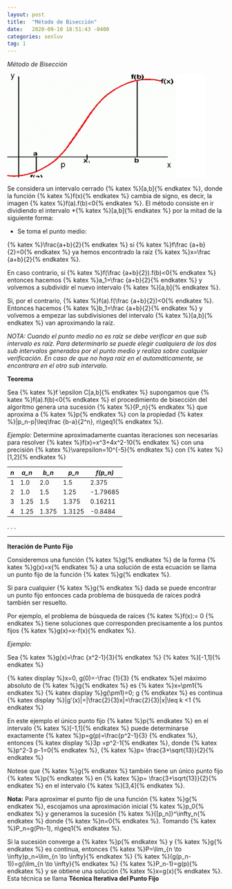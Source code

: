 ```yaml
---
layout: post
title:  "Método de Bisección"
date:   2020-09-10 18:51:43 -0400
categories: senluv
tag: 1
---
```


*Método de Bisección*

![biseccion](/assets/images/biseccion.png)

Se considera un intervalo cerrado {% katex %}[a,b]{% endkatex %}, donde la función {% katex %}f(x){% endkatex %} cambia de signo, es decir, la imagen {% katex %}f(a).f(b)<0{% endkatex %}. El método consiste en ir dividiendo el intervalo *{% katex %}[a,b]{% endkatex %} por la mitad de la siguiente forma: 

- Se toma el punto medio:

{% katex %}\frac{a+b}{2}{% endkatex %}   si  {% katex %}f\frac {a+b}{2}=0{% endkatex %}  ya hemos encontrado la raíz 
{% katex %}x=\frac {a+b}{2}{% endkatex %}. 

En caso contrario, si  {% katex %}f(\frac {a+b}{2}).f(b)<0{% endkatex %} entonces hacemos {% katex %}a_1=\frac {a+b}{2}{% endkatex %} y volvemos a subdividir el nuevo intervalo {% katex %}[a,b]{% endkatex %}. 

Si, por el contrario,  {% katex %}f(a).f(\frac {a+b}{2})<0{% endkatex %}. Entonces hacemos {% katex %}b_1=\frac {a+b}{2}{% endkatex %} y volvemos a empezar las subdivisiones del intervalo {% katex %}[a,b]{% endkatex %} van aproximando la raíz. 

*NOTA: Cuando el punto medio no es raíz se debe verificar en que sub intervalo es raíz. Para determinarlo se puede elegir cualquiera de los dos sub intervalos generados por el punto medio y realiza sobre cualquier verificación. En caso de que no haya raíz en el automáticamente, se encontrara en el otro sub intervalo.*

**Teorema**

Sea {% katex %}f \epsilon C[a,b]{% endkatex %} supongamos que {% katex %}f(a).f(b)<0{% endkatex %} el procedimiento de bisección del algoritmo genera una sucesión {% katex %}{P_n}{% endkatex %} que aproxima a {% katex %}p{% endkatex %} con la propiedad {% katex %}|p_n-p|\leq\frac {b-a}{2^n}, n\geq1{% endkatex %}.

*Ejemplo:* 
Determine aproximadamente cuantas iteraciones son necesarias para resolver {% katex %}f(x)=x^3+4x^2-10{% endkatex %} con una precisión {% katex %}\varepsilon=10^{-5}{% endkatex %}  con {% katex %}[1,2]{% endkatex %}

| *n* | *a_n* | *b_n* | *p_n* | *f(p_n)* |
|--|--|--|--|--|
| 1 | 1.0 | 2.0 |1.5  | 2.375 |
| 2 | 1.0 |1.5  | 1.25 | -1.79685 |
|  3| 1.25 | 1.5 |1.375  | 0.16211 |
|  4|  1.25| 1.375 |1.3125  | -0.8484 |
.
.
.
_____________________________
**Iteración de Punto Fijo**

Consideremos una función {% katex %}g{% endkatex %} de la forma {% katex %}g(x)=x{% endkatex %} a una solución de esta ecuación se llama un punto fijo de la función {% katex %}g{% endkatex %}. 

Si para cualquier {% katex %}g{% endkatex %} dada se puede encontrar un punto fijo entonces cada problema de búsqueda de raíces podrá también ser resuelto. 


Por ejemplo, el problema de búsqueda de raíces {% katex %}f(x):= 0 {% endkatex %} tiene soluciones que corresponden precisamente a los puntos fijos {% katex %}g(x)=x-f(x){% endkatex %}.


*Ejemplo:* 

Sea {% katex %}g(x)=\frac {x^2-1}{3}{% endkatex %} {% katex %}[-1,1]{% endkatex %}

{% katex display %}x=0, g(0)=-\frac {1}{3} {% endkatex %}el máximo absoluto de {% katex %}g{% endkatex %} es {% katex %}x=\pm1{% endkatex %}
{% katex display %}g(\pm1)=0; g {% endkatex %} es continua
{% katex display %}|g'(x)|=|\frac{2}{3}x|=\frac{2}{3}|x|\leq k <1 {% endkatex %}

En este ejemplo el único punto fijo {% katex %}p{% endkatex %} en el intervalo {% katex %}[-1,1]{% endkatex %} puede determinarse exactamente {% katex %}p=g(p)=\frac{p^2-1}{3} {% endkatex %}, entonces 
{% katex display %}3p =p^2-1{% endkatex %}, donde {% katex %}p^2-3 p-1=0{% endkatex %}, {% katex %}p= \frac{3+\sqrt{13}}{2}{% endkatex %}

Notese  que {% katex %}g{% endkatex %} también tiene un único punto fijo {% katex %}p{% endkatex %} en {% katex %}p= \frac{3+\sqrt{13}}{2}{% endkatex %} en el intervalo {% katex %}[3,4]{% endkatex %}.


**Nota:** Para aproximar el punto fijo de una función {% katex %}g{% endkatex %}, escojamos una aproximación inicial {% katex %}p_0{% endkatex %} y generamos la sucesión {% katex %}{[p_n]}^\infty_n{% endkatex %} donde {% katex %}n=0{% endkatex %}. Tomando {% katex %}P_n=g(Pn-1), n\geq1{% endkatex %}.


Si la sucesión converge a {% katex %}p{% endkatex %} y {% katex %}g{% endkatex %} es continua, entonces {% katex %}P=\lim_{n \to \infty}p_n=\lim_{n \to \infty}{% endkatex %} {% katex %}(g(p_n-1))=g(\lim_{n \to \infty}{% endkatex %} {% katex %}P_n-1)=g(p){% endkatex %} y se obtiene una solución {% katex %}x=g(x){% endkatex %}. Esta técnica se llama **Técnica Iterativa del Punto Fijo**

